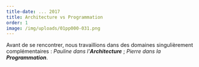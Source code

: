 ```yaml
---
title-date: ... 2017
title: Architecture vs Programmation
order: 1
image: /img/uploads/01pp000-031.png
---
```

Avant de se rencontrer, nous travaillions dans des domaines singulièrement
complémentaires : _Pauline dans l'**Architecture**_ ; _Pierre dans la
**Programmation**_.
